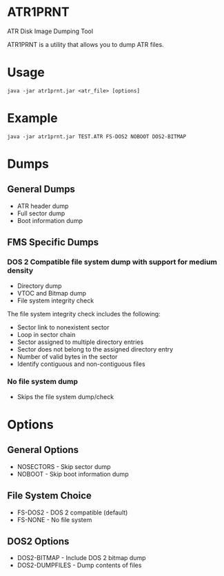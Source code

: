 # ATR1PRNT
ATR Disk Image Dumping Tool

ATR1PRNT is a utility that allows you to dump ATR files.

# Usage
    java -jar atr1prnt.jar <atr_file> [options]

# Example
    java -jar atr1prnt.jar TEST.ATR FS-DOS2 NOBOOT DOS2-BITMAP

# Dumps

## General Dumps

* ATR header dump
* Full sector dump
* Boot information dump

## FMS Specific Dumps

### DOS 2 Compatible file system dump with support for medium density

 * Directory dump
 * VTOC and Bitmap dump
 * File system integrity check
 
The file system integrity check includes the following:

 * Sector link to nonexistent sector
 * Loop in sector chain
 * Sector assigned to multiple directory entries
 * Sector does not belong to the assigned directory entry
 * Number of valid bytes in the sector
 * Identify contiguous and non-contiguous files

### No file system dump

 * Skips the file system dump/check


# Options

## General Options

* NOSECTORS - Skip sector dump
* NOBOOT - Skip boot information dump

## File System Choice

* FS-DOS2 - DOS 2 compatible (default)
* FS-NONE - No file system

## DOS2 Options

* DOS2-BITMAP - Include DOS 2 bitmap dump
* DOS2-DUMPFILES - Dump contents of files